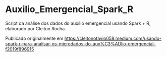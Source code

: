 # Auxilio_Emergencial_Spark_R
Script da análise dos dados do auxílio emergencial usando Spark + R, elaborado por Cleiton Rocha.

Publicado originalmente em https://cleitonotavio058.medium.com/usando-spark-r-para-analisar-os-microdados-do-aux%C3%ADlio-emergencial-f2019f896915
